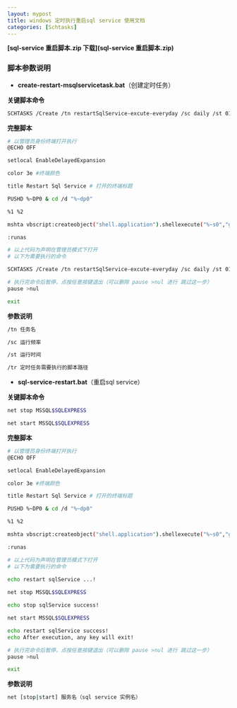 ```yaml
---
layout: mypost
title: windows 定时执行重启sql service 使用文档
categories: [Schtasks]
---
```


**[sql-service 重启脚本.zip 下载](sql-service 重启脚本.zip)**

### 脚本参数说明

- **create-restart-msqlservicetask.bat**（创建定时任务）

**关键脚本命令**

```bash
SCHTASKS /Create /tn restartSqlService-excute-everyday /sc daily /st 01:00:00  /tr C:\Users\Administrator\Desktop\sql-service-restart.bat
```
**完整脚本**

```bash
# 以管理员身份终端打开执行
@ECHO OFF

setlocal EnableDelayedExpansion

color 3e #终端颜色

title Restart Sql Service # 打开的终端标题

PUSHD %~DP0 & cd /d "%~dp0"

%1 %2

mshta vbscript:createobject("shell.application").shellexecute("%~s0","goto :runas","","runas",1)(window.close)&goto :eof

:runas

# 以上代码为声明在管理员模式下打开
# 以下为需要执行的命令

SCHTASKS /Create /tn restartSqlService-excute-everyday /sc daily /st 01:00:00  /tr C:\Users\Administrator\Desktop\sql-service-restart.bat

# 执行完命令后暂停，点按任意按键退出（可以删除 pause >nul 进行 跳过这一步）
pause >nul

exit
```

**参数说明**

```bash
/tn 任务名

/sc 运行频率

/st 运行时间

/tr 定时任务需要执行的脚本路径
```

- **sql-service-restart.bat**（重启sql service）

**关键脚本命令**

```bash
net stop MSSQL$SQLEXPRESS

net start MSSQL$SQLEXPRESS
```

**完整脚本**

```bash
# 以管理员身份终端打开执行
@ECHO OFF

setlocal EnableDelayedExpansion

color 3e #终端颜色

title Restart Sql Service # 打开的终端标题

PUSHD %~DP0 & cd /d "%~dp0"

%1 %2

mshta vbscript:createobject("shell.application").shellexecute("%~s0","goto :runas","","runas",1)(window.close)&goto :eof

:runas

# 以上代码为声明在管理员模式下打开
# 以下为需要执行的命令
  
echo restart sqlService ...!

net stop MSSQL$SQLEXPRESS

echo stop sqlService success!

net start MSSQL$SQLEXPRESS

echo restart sqlService success!
echo After execution, any key will exit!

# 执行完命令后暂停，点按任意按键退出（可以删除 pause >nul 进行 跳过这一步）
pause >nul

exit
```

**参数说明**

```bash
net [stop|start] 服务名（sql service 实例名）
```
